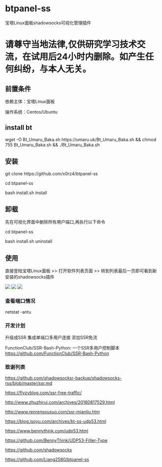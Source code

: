 # btpanel-ss
宝塔Linux面板shadowsocks可视化管理插件

# 请尊守当地法律,仅供研究学习技术交流，在试用后24小时内删除。如产生任何纠纷，与本人无关。  

<h2>前置条件</h2>
<p>依赖主体：宝塔Linux面板</p>
<p>操作系统：Centos/Ubuntu</p>
<h2>install bt</h2>
<p>wget -O Bt_Umaru_Baka.sh https://umaru.uk/Bt_Umaru_Baka.sh && chmod 755 Bt_Umaru_Baka.sh && ./Bt_Umaru_Baka.sh</p>

<h2>安装</h2>
<p>git clone https://github.com/x0rz4/btpanel-ss</p>
<p>cd btpanel-ss</p>
<p>bash install.sh install</p>

<h2>卸载</h2>
<p>先在可视化界面中删除所有用户端口,再执行以下命令</p>
<p>cd btpanel-ss</p>
<p>bash install.sh uninstall</p>

<h2>使用</h2>
<p>直接登陆宝塔Linux面板 >> 打开软件列表页面 >> 转到列表最后一页即可看到新安装的shadowsocks插件</p>


![](https://i.loli.net/2019/04/19/5cb9df2230a35.png)
![](https://i.loli.net/2019/04/19/5cb9df6d5b2fd.png)
![](https://i.loli.net/2019/04/19/5cb9e1dda576b.png)
### 查看端口情况

netstat  -antu 

### 开发计划

升级成SSR 集成单端口多用户连接 添加SSR免流

FunctionClub/SSR-Bash-Python: 一个SSR多用户控制脚本
https://github.com/FunctionClub/SSR-Bash-Python


### 致谢列表
https://github.com/shadowsocksr-backup/shadowsocks-rss/blob/master/ssr.md

https://flyzyblog.com/ssr-free-traffic/

http://www.zhuzhirui.com/archives/20160817529.html

http://www.renrensousuo.com/ssr-mianliu.htm

https://blog.isoyu.com/archives/bt-ss-udp53.html

https://www.bennythink.com/udp53.html

https://github.com/BennyThink/UDP53-Filter-Type

https://github.com/shadowsocks

https://github.com/Liang2580/btpanel-ss
